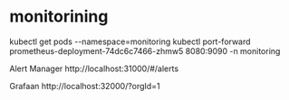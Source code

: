 # monitorining

kubectl get pods --namespace=monitoring
kubectl port-forward prometheus-deployment-74dc6c7466-zhmw5 8080:9090 -n monitoring


Alert Manager
http://localhost:31000/#/alerts

Grafaan
http://localhost:32000/?orgId=1